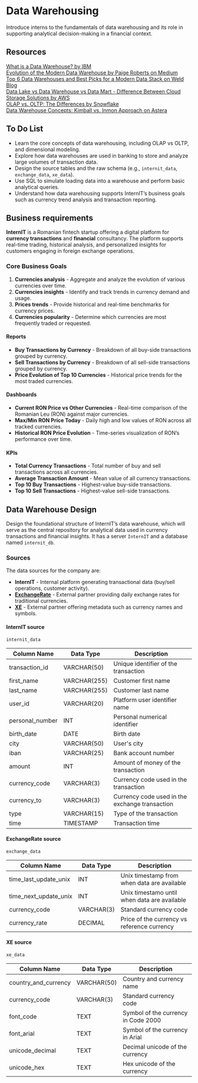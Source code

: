 # Data Warehousing
Introduce interns to the fundamentals of data warehousing and its role in supporting analytical decision-making in a financial context.

## Resources
[What is a Data Warehouse? by IBM](https://www.ibm.com/topics/data-warehouse)\
[Evolution of the Modern Data Warehouse by Paige Roberts on Medium](https://medium.com/@paigeonthewing/evolution-of-the-modern-data-warehouse-f8b8d616149d)\
[Top 6 Data Warehouses and Best Picks for a Modern Data Stack on Weld Blog](https://weld.app/blog/top-5-data-warehouses)\
[Data Lake vs Data Warehouse vs Data Mart - Difference Between Cloud Storage Solutions by AWS](https://aws.amazon.com/compare/the-difference-between-a-data-warehouse-data-lake-and-data-mart/)\
[OLAP vs. OLTP: The Differences by Snowflake](https://www.snowflake.com/guides/olap-vs-oltp)\
[Data Warehouse Concepts: Kimball vs. Inmon Approach on Astera](https://www.astera.com/type/blog/data-warehouse-concepts/)

## To Do List
* Learn the core concepts of data warehousing, including OLAP vs OLTP, and dimensional modeling.
* Explore how data warehouses are used in banking to store and analyze large volumes of transaction data.
* Design the source tables and the raw schema (e.g., `internit_data`, `exchange_data`, `xe_data`).
* Use SQL to simulate loading data into a warehouse and perform basic analytical queries.
* Understand how data warehousing supports InternIT’s business goals such as currency trend analysis and transaction reporting.

## Business requirements
**InternIT** is a Romanian fintech startup offering a digital platform for **currency transactions** and **financial** consultancy. The platform supports real-time trading, historical analysis, and personalized insights for customers engaging in foreign exchange operations.

### Core Business Goals
1. **Currencies analysis** - Aggregate and analyze the evolution of various currencies over time.
2. **Currencies insights** - Identify and track trends in currency demand and usage.
3. **Prices trends** - Provide historical and real-time benchmarks for currency prices.
4. **Currencies popularity** - Determine which currencies are most frequently traded or requested.

#### Reports
* **Buy Transactions by Currency** - Breakdown of all buy-side transactions grouped by currency.
* **Sell Transactions by Currency** - Breakdown of all sell-side transactions grouped by currency.
* **Price Evolution of Top 10 Currencies** - Historical price trends for the most traded currencies.

#### Dashboards
* **Current RON Price vs Other Currencies** - Real-time comparison of the Romanian Leu (RON) against major currencies.
* **Max/Min RON Price Today** - Daily high and low values of RON across all tracked currencies.
* **Historical RON Price Evolution** - Time-series visualization of RON’s performance over time.

#### KPIs
* **Total Currency Transactions** - Total number of buy and sell transactions across all currencies.
* **Average Transaction Amount** - Mean value of all currency transactions.
* **Top 10 Buy Transactions** - Highest-value buy-side transactions.
* **Top 10 Sell Transactions** - Highest-value sell-side transactions.

## Data Warehouse Design
Design the foundational structure of InternIT’s data warehouse, which will serve as the central repository for analytical data used in currency transactions and financial insights. It has a server `InternIT` and a database named `internit_db`.

### Sources
The data sources for the company are:
- **InternIT** - Internal platform generating transactional data (buy/sell operations, customer activity).
- **[ExchangeRate](https://www.exchangerate-api.com/)** - External partner providing daily exchange rates for traditional currencies.
- **[XE](https://www.xe.com/symbols/)** - External partner offering metadata such as currency names and symbols.

#### InternIT source
`internit_data`

| Column Name | Data Type | Description |
| ----- | ----- | ----- |
| transaction_id | VARCHAR(50) | Unique identifier of the transaction |
| first_name | VARCHAR(255) | Customer first name |
| last_name | VARCHAR(255) | Customer last name |
| user_id | VARCHAR(20) | Platform user identifier name |
| personal_number | INT | Personal numerical identifier |
| birth_date | DATE | Birth date |
| city | VARCHAR(50) | User's city |
| iban | VARCHAR(25) | Bank account number |
| amount | INT | Amount of money of the transaction |
| currency_code | VARCHAR(3) | Currency code used in the transaction |
| currency_to | VARCHAR(3) | Currency code used in the exchange transaction |
| type | VARCHAR(15) | Type of the transaction |
| time | TIMESTAMP | Transaction time |

#### ExchangeRate source
`exchange_data`

| Column Name | Data Type | Description |
| ----- | ----- | ----- |
| time_last_update_unix | INT | Unix timestamp from when data are available |
| time_next_update_unix | INT | Unix timestamo until when data are available |
| currency_code | VARCHAR(3) | Standard currency code |
| currency_rate | DECIMAL | Price of the currency vs reference currency |

#### XE source
`xe_data`

| Column Name | Data Type | Description |
| ----- | ----- | ----- |
| country_and_currency | VARCHAR(50) | Country and currency name |
| currency_code | VARCHAR(3) | Standard currency code |
| font_code | TEXT | Symbol of the currency in Code 2000 |
| font_arial | TEXT | Symbol of the currency in Arial |
| unicode_decimal | TEXT | Decimal unicode of the currency |
| unicode_hex | TEXT | Hex unicode of the currency |